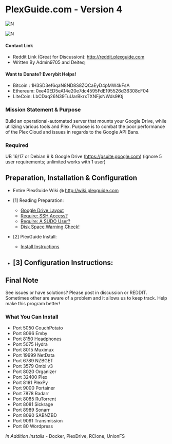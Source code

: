 # PlexGuide.com - Version 4

![N](https://github.com/Admin9705/PlexGuide.com-The-Awesome-Plex-Server/blob/Version-4/scripts/plexguide.PNG)

![N](https://github.com/Admin9705/PlexGuide.com-The-Awesome-Plex-Server/blob/Version-4/scripts/plexguide-demo.PNG)

#### Contact Link
- Reddit Link (Great for Discussion): http://reddit.plexguide.com
- Written By Admin9705 and Deiteq

#### Want to Donate? Everybit Helps!

- Bitcoin : 1H3SD3ef6qaN8ND8S8ZQCaEyD4pMW4kFsA
- Ethereum: 0xe40ED5eA14e20e7dc4595FdE195526d36308cF04
- LiteCoin: LbCDaq26N39TuUarBkrxTXNFjsNWds9Ktj

### Mission Statement & Purpose

Build an operational-automated server that mounts your Google Drive, while utilizing various tools and Plex.  Purpose is to combat the poor performance of the Plex Cloud and issues in regards to the Google API Bans.  

### Required

UB 16/17 or Debian 9 & Google Drive (https://gsuite.google.com) (ignore 5 user requirements; unlimited works with 1 user)

## Preparation, Installation & Configuration 

- Entire PlexGuide Wiki @ http://wiki.plexguide.com

- [1] Reading Preparation:
  - [Google Drive Layout](https://github.com/Admin9705/PlexGuide.com-The-Awesome-Plex-Server/wiki/Google-Drive-Layout)
  - [Require: SSH Access?](https://github.com/Admin9705/PlexGuide.com-The-Awesome-Plex-Server/wiki/Access-via-SSH)
  - [Require: A SUDO User?](https://github.com/Admin9705/PlexGuide.com-The-Awesome-Plex-Server/wiki/Creating-a-SUDO-User)
  - [Disk Space Warning Check!](https://github.com/Admin9705/PlexGuide.com-The-Awesome-Plex-Server/wiki/Disk-Check-Warning!)
  
- [2] PlexGuide Install: 
  - [Install Instructions](https://github.com/Admin9705/PlexGuide.com-The-Awesome-Plex-Server/wiki/Install-Guide)
  
- [3] Configuration Instructions:
  -

## Final Note

See issues or have solutions? Please post in discussion or REDDIT.  Sometimes other are aware of a problem and it allows us to keep track.  Help make this program better!

### What You Can Install

- Port 5050   CouchPotato
- Port 8096   Emby
- Port 8150   Headphones
- Port 5075   Hydra
- Port 8015   Muximux
- Port 19999  NetData
- Port 6789   NZBGET
- Port 3579   Ombi v3
- Port 8020   Organizer
- Port 32400  Plex
- Port 8181   PlexPy
- Port 9000   Portainer
- Port 7878   Radarr
- Port 8085   RuTorrent
- Port 8081   Sickrage
- Port 8989   Sonarr
- Port 8090   SABNZBD
- Port 9091   Transmission
- Port 80     Wordpress

*In Addition Installs* - Docker, PlexDrive, RClone, UnionFS
